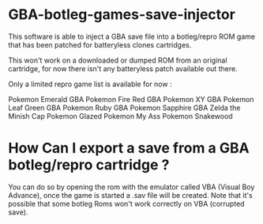 # GBA-botleg-games-save-injector

This software is able to inject a GBA save file into a botleg/repro ROM game that has been patched for batteryless clones cartridges.

This won't work on a downloaded or dumped ROM from an original cartridge, for now there isn't any batteryless patch available out there.


Only a limited repro game list is available for now :

Pokemon Emerald GBA
Pokemon Fire Red GBA
Pokemon XY GBA
Pokemon Leaf Green GBA
Pokemon Ruby GBA
Pokemon Sapphire GBA 
Zelda the Minish Cap
Pokemon Glazed
Pokemon My Ass
Pokemon Snakewood


# How Can I export a save from a GBA botleg/repro cartridge ?

You can do so by opening the rom with the emulator called VBA (Visual Boy Advance), once the game is started a .sav file will be created.
Note that it's possible that some botleg Roms won't work correctly on VBA (corrupted save).
